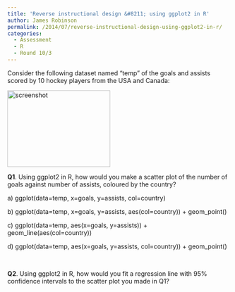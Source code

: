 ```yaml
---
title: 'Reverse instructional design &#8211; using ggplot2 in R'
author: James Robinson
permalink: /2014/07/reverse-instructional-design-using-ggplot2-in-r/
categories:
  - Assessment
  - R
  - Round 10/3
---
```

Consider the following dataset named &#8220;temp&#8221; of the goals and assists scored by 10 hockey players from the USA and Canada:

[<img class="alignnone size-full wp-image-8173" alt="screenshot" src="http://teaching.software-carpentry.org/wp-content/uploads/2014/07/screenshot.png" width="233" height="174" />][1]

**Q1**. Using ggplot2 in R, how would you make a scatter plot of the number of goals against number of assists, coloured by the country?

a) ggplot(data=temp, x=goals, y=assists, col=country)

b) ggplot(data=temp, x=goals, y=assists, aes(col=country)) + geom_point()

c) ggplot(data=temp, aes(x=goals, y=assists)) + geom_line(aes(col=country))

d) ggplot(data=temp, aes(x=goals, y=assists, col=country)) + geom_point()

&nbsp;

**Q2**. Using ggplot2 in R, how would you fit a regression line with 95% confidence intervals to the scatter plot you made in Q1?

&nbsp;

&nbsp;

&nbsp;

 [1]: http://teaching.software-carpentry.org/wp-content/uploads/2014/07/screenshot.png
